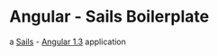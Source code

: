 # Angular - Sails Boilerplate

a [Sails](http://sailsjs.org) - [Angular 1.3](http://angularjs.org) application
